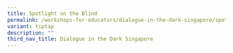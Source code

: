 ```yaml
---
title: Spotlight on the Blind
permalink: /workshops-for-educators/dialogue-in-the-dark-singapore/spotlight-on-the-blind/
variant: tiptap
description: ""
third_nav_title: Dialogue in the Dark Singapore
---
```

